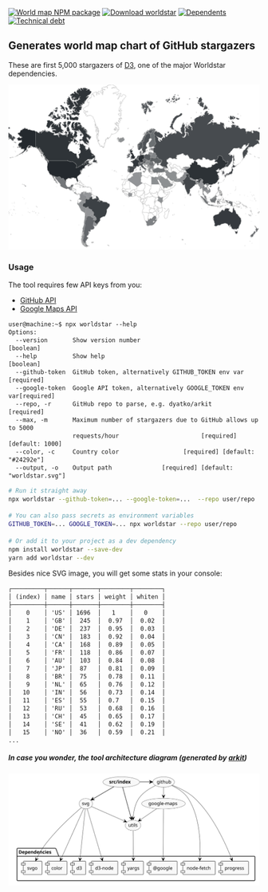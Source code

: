 <p align="left">
  <a href="https://www.npmjs.com/worldstar"><img src="https://img.shields.io/npm/v/worldstar.svg?label=%20&style=flat-square" alt="World map NPM package" /></a>
  <a href="https://www.npmjs.com/worldstar"><img src="https://img.shields.io/npm/dw/worldstar.svg?style=flat-square" alt="Download worldstar" /></a>
  <a href="https://libraries.io/npm/worldstar/dependents"><img src="https://img.shields.io/librariesio/dependents/npm/worldstar.svg?style=flat-square" alt="Dependents" /></a>
  <a href="https://codeclimate.com/github/dyatko/worldstar/issues"><img src="https://img.shields.io/codeclimate/tech-debt/dyatko/worldstar.svg?style=flat-square" alt="Technical debt" /></a>
</p>

## Generates world map chart of GitHub stargazers

These are first 5,000 stargazers of [D3](https://github.com/d3/d3), one of the major Worldstar dependencies.

![github stargazers map](worldstar.svg?sanitize=true)

### Usage

The tool requires few API keys from you:

- [GitHub API](https://github.com/settings/tokens)
- [Google Maps API](https://cloud.google.com/maps-platform/#get-started)

```console
user@machine:~$ npx worldstar --help
Options:
  --version       Show version number                                  [boolean]
  --help          Show help                                            [boolean]
  --github-token  GitHub token, alternatively GITHUB_TOKEN env var    [required]
  --google-token  Google API token, alternatively GOOGLE_TOKEN env var[required]
  --repo, -r      GitHub repo to parse, e.g. dyatko/arkit             [required]
  --max, -m       Maximum number of stargazers due to GitHub allows up to 5000
                  requests/hour                       [required] [default: 1000]
  --color, -c     Country color                  [required] [default: "#24292e"]
  --output, -o    Output path              [required] [default: "worldstar.svg"]
```

```sh
# Run it straight away
npx worldstar --github-token=... --google-token=...  --repo user/repo

# You can also pass secrets as environment variables
GITHUB_TOKEN=... GOOGLE_TOKEN=... npx worldstar --repo user/repo

# Or add it to your project as a dev dependency
npm install worldstar --save-dev
yarn add worldstar --dev
```

Besides nice SVG image, you will get some stats in your console:

```console
┌─────────┬──────┬───────┬────────┬────────┐
│ (index) │ name │ stars │ weight │ whiten │
├─────────┼──────┼───────┼────────┼────────┤
│    0    │ 'US' │ 1696  │   1    │   0    │
│    1    │ 'GB' │  245  │  0.97  │  0.02  │
│    2    │ 'DE' │  237  │  0.95  │  0.03  │
│    3    │ 'CN' │  183  │  0.92  │  0.04  │
│    4    │ 'CA' │  168  │  0.89  │  0.05  │
│    5    │ 'FR' │  118  │  0.86  │  0.07  │
│    6    │ 'AU' │  103  │  0.84  │  0.08  │
│    7    │ 'JP' │  87   │  0.81  │  0.09  │
│    8    │ 'BR' │  75   │  0.78  │  0.11  │
│    9    │ 'NL' │  65   │  0.76  │  0.12  │
│   10    │ 'IN' │  56   │  0.73  │  0.14  │
│   11    │ 'ES' │  55   │  0.7   │  0.15  │
│   12    │ 'RU' │  53   │  0.68  │  0.16  │
│   13    │ 'CH' │  45   │  0.65  │  0.17  │
│   14    │ 'SE' │  41   │  0.62  │  0.19  │
│   15    │ 'NO' │  36   │  0.59  │  0.21  │
...
```

##### In case you wonder, the tool architecture diagram (generated by [arkit](https://github.com/dyatko/arkit))

![arkit diagram](arkit.svg?sanitize=true)
